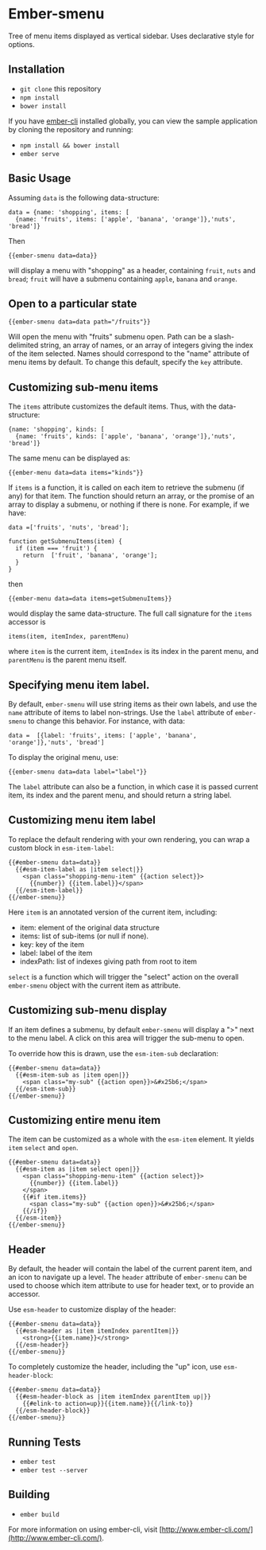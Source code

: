 # Ember-smenu

Tree of menu items displayed as vertical sidebar. Uses declarative style for options.

## Installation

* `git clone` this repository
* `npm install`
* `bower install`

If you have [ember-cli](http://www.ember-cli.com/) installed globally, you can view the sample application by cloning
the repository and running:

* `npm install && bower install`
* `ember serve`

## Basic Usage

Assuming `data` is the following data-structure:

    data = {name: 'shopping', items: [
      {name: 'fruits', items: ['apple', 'banana', 'orange']},'nuts', 'bread']}

Then

    {{ember-smenu data=data}}

will display a menu with "shopping" as a header, containing `fruit`, `nuts` and `bread`; 
`fruit` will have a submenu containing `apple`, `banana` and `orange`.

## Open to a particular state

    {{ember-smenu data=data path="/fruits"}}

Will open the menu with "fruits" submenu open. Path can be a slash-delimited
string, an array of names, or an array of integers giving the index of the
item selected. Names should correspond to the "name" attribute of menu items
by default. To change this default, specify the `key` attribute.



## Customizing sub-menu items

The `items` attribute customizes the default items. Thus, with the data-structure:

    {name: 'shopping', kinds: [
      {name: 'fruits', kinds: ['apple', 'banana', 'orange']},'nuts', 'bread']}

The same menu can be displayed as:

    {{ember-menu data=data items="kinds"}}

If `items` is a function, it is called on each item to retrieve the submenu
(if any) for that item. The function should return an array, or the promise of
an array to display a submenu, or nothing if there is none. For example,  if
we have:

	data =['fruits', 'nuts', 'bread'];

    function getSubmenuItems(item) { 
      if (item === 'fruit') { 
	    return  ['fruit', 'banana', 'orange']; 
      }
    }

then

    {{ember-menu data=data items=getSubmenuItems}}

would display the same data-structure. The full call signature for the `items` accessor is 

    items(item, itemIndex, parentMenu)

where `item` is the current item, `itemIndex` is its index in the parent menu, and `parentMenu` is
the parent menu itself.

## Specifying menu item label.

By default, `ember-smenu` will use string items as their own labels, and use
the `name`  attribute of items to label non-strings. Use the `label` attribute
of `ember- smenu` to change this behavior. For instance, with data:

    data =  [{label: 'fruits', items: ['apple', 'banana', 'orange']},'nuts', 'bread']

To display the original menu, use:

    {{ember-smenu data=data label="label"}}

The `label` attribute can also be a function, in which case it is passed
current item, its index and the parent menu, and should return a string label.

## Customizing menu item label

To replace the default rendering with your own rendering, you
can wrap a custom block in `esm-item-label`:

    {{#ember-smenu data=data}}
      {{#esm-item-label as |item select|}}
        <span class="shopping-menu-item" {{action select}}>
          {{number}} {{item.label}}</span>
      {{/esm-item-label}}
    {{/ember-smenu}}

Here `item` is an annotated version of the current item, including:

 * item: element of the original data structure
 * items: list of sub-items (or null if none).
 * key: key of the item
 * label: label of the item
 * indexPath: list of indexes giving path from root to item

`select` is a function which will trigger the "select" action on the overall
`ember-smenu` object with the current item as attribute.

## Customizing sub-menu display

If an item defines a submenu, by default `ember-smenu` will display
a ">" next to the menu label. A click on this area will trigger the
sub-menu to open.

To override how this is drawn, use the `esm-item-sub` declaration:

    {{#ember-smenu data=data}}
      {{#esm-item-sub as |item open|}}
        <span class="my-sub" {{action open}}>&#x25b6;</span>
      {{/esm-item-sub}}
    {{/ember-smenu}}

## Customizing entire menu item

The item can be customized as a whole with the `esm-item` element. It
yields `item` `select` and `open`.

    {{#ember-smenu data=data}}
      {{#esm-item as |item select open|}}
        <span class="shopping-menu-item" {{action select}}>
          {{number}} {{item.label}}
        </span>
        {{#if item.items}}
          <span class="my-sub" {{action open}}>&#x25b6;</span>
        {{/if}}
      {{/esm-item}}
    {{/ember-smenu}}

## Header

By default, the header will contain the label of the current parent item, and an icon
to navigate up a level. The `header` attribute of `ember-smenu` can be used to choose which
item attribute to use for header text, or to provide an accessor.

Use `esm-header` to customize display of the header:

	{{#ember-smenu data=data}}
      {{#esm-header as |item itemIndex parentItem|}}
        <strong>{{item.name}}</strong>
      {{/esm-header}}
    {{/ember-smenu}}

To completely customize the header, including the "up" icon, use `esm-header-block`:

    {{#ember-smenu data=data}}
      {{#esm-header-block as |item itemIndex parentItem up|}}
        {{#elink-to action=up}}{{item.name}}{{/link-to}}
      {{/esm-header-block}}
    {{/ember-smenu}}

## Running Tests

* `ember test`
* `ember test --server`

## Building

* `ember build`

For more information on using ember-cli, visit [http://www.ember-cli.com/](http://www.ember-cli.com/).